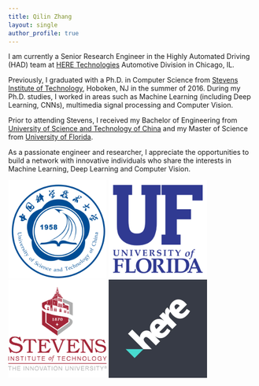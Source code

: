 ```yaml
---
title: Qilin Zhang
layout: single
author_profile: true
---
```

I am currently a Senior Research Engineer in the Highly Automated Driving (HAD) team at [HERE Technologies](https://here.com/) Automotive Division in Chicago, IL. 

Previously, I graduated with a Ph.D. in Computer Science from [Stevens Institute of Technology](https://www.stevens.edu/), Hoboken, NJ in the summer of 2016. During my Ph.D. studies, I worked in areas such as Machine Learning (including Deep Learning, CNNs), multimedia signal processing and Computer Vision. 

Prior to attending Stevens, I received my Bachelor of Engineering from [University of Science and Technology of China](http://en.ustc.edu.cn/) and my Master of Science from [University of Florida](http://www.ufl.edu/). 

As a passionate engineer and researcher, I appreciate the opportunities to build a network with innovative individuals who share the interests in Machine Learning, Deep Learning and Computer Vision. 

![USTC](assets/images/USTC.png) ![UFlorida](assets/images/florida.png) ![Stevens-Institute-of-Technology](assets/images/stevens.png) ![HERE-Technologies](assets/images/here.png)
